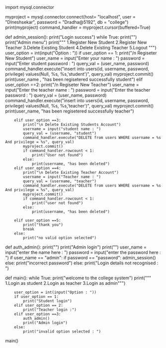 import mysql.connector

myproject = mysql.connector.connect(host= "localhost", user = "DIneshsekar", password = "Dradha@5192", db = "college")
print(myproject)
command_handler = myproject.cursor(buffered=True)


def admin_session():
    print("Login success")
    while True:
        print("")
        print("Admin menu")
        print("""
        1.Register New Student
        2.Register New Teacher
        3.Delete Existing Student
        4.Delete Existing Teacher
        5.Logout
        """)
        user_option = int(input("Option : "))
        if user_option == 1:
            print("/n Regiseter New Student")
            user_name = input("Enter your name : ")
            password = input("Enter student password : ")
            query_val = (user_name, password)
            command_handler.execute("insert into users(id, username, password, privilege) values(Null, %s, %s,'student')", query_val)
            myproject.commit()
            print(user_name , "has been regisetered successfully student")
        elif user_option ==2:
            print("/n Regiseter New Teacher")
            user_name = input("Enter the teacher name : ")
            password = input("Enter the teacher password : ")
            query_val = (user_name, password)
            command_handler.execute("insert into users(id, username, password, privilege) values(Null, %s, %s,'teacher')", query_val)
            myproject.commit()
            print(user_name, "has been regisetered successfully teacher")

        elif user_option ==3:
            print("\n Delete Existing Students Account")
            username = input("student name : ")
            query_val = (username, "student")
            command_handler.execute("DELETE from users WHERE username = %s And privilege = %s", query_val)
            myproject.commit()
            if command_handler.rowcount < 1:
                print("User not found")
            else:
                print(username, "has been deleted")
        elif user_option ==4:
            print("\n Delete Existing Teacher Account")
            username = input("Teacher name : ")
            query_val = (username, "teacher")
            command_handler.execute("DELETE from users WHERE username = %s And privilege = %s", query_val)
            myproject.commit()
            if command_handler.rowcount < 1:
                print("user not found")
            else:
                print(username, "has been deleted")

        elif user_option ==5:
            print("thank you")
            break
        else:
            print("no valid option selected")



def auth_admin():
    print("")
    print("Admin login")
    print("")
    user_name = input("enter the name here : ")
    password = input("enter the password here : ")
    if user_name == "admin":
        if password == "password":
            admin_session()
        else:
            print("incorrect password")
    else:
        print("Login details not recognised : ")

def main():
    while True:
        print("welcome to the college system")
        print("""
        1.Login as student
        2.Login as teacher
        3.Login as admin""")

        user_option = int(input("Option : "))
        if user_option == 1:
            print("Student login")
        elif user_option == 2:
            print("Teacher login :")
        elif user_option ==3:
            auth_admin()
            print("Admin login")
        else:
            print("invalid option selected : ")
main()
